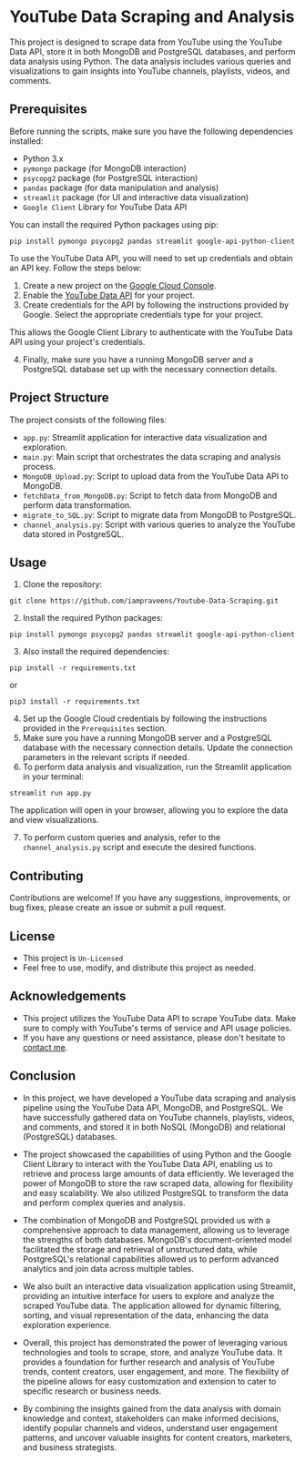 # YouTube Data Scraping and Analysis

This project is designed to scrape data from YouTube using the YouTube Data API, store it in both MongoDB and PostgreSQL databases, and perform data analysis using Python. The data analysis includes various queries and visualizations to gain insights into YouTube channels, playlists, videos, and comments.

## Prerequisites

Before running the scripts, make sure you have the following dependencies installed:

- Python 3.x
- `pymongo` package (for MongoDB interaction)
- `psycopg2` package (for PostgreSQL interaction)
- `pandas` package (for data manipulation and analysis)
- `streamlit` package (for UI and interactive data visualization)
- `Google Client` Library for YouTube Data API

You can install the required Python packages using pip:
```
pip install pymongo psycopg2 pandas streamlit google-api-python-client
```

To use the YouTube Data API, you will need to set up credentials and obtain an API key. Follow the steps below:

1. Create a new project on the [Google Cloud Console](https://console.cloud.google.com/).
2. Enable the [YouTube Data API](https://console.cloud.google.com/apis/library) for your project.
3. Create credentials for the API by following the instructions provided by Google. Select the appropriate credentials type for your project.

This allows the Google Client Library to authenticate with the YouTube Data API using your project's credentials.

4. Finally, make sure you have a running MongoDB server and a PostgreSQL database set up with the necessary connection details.

## Project Structure

The project consists of the following files:

- `app.py`: Streamlit application for interactive data visualization and exploration.
- `main.py`: Main script that orchestrates the data scraping and analysis process.
- `MongoDB_Upload.py`: Script to upload data from the YouTube Data API to MongoDB.
- `fetchData_from_MongoDB.py`: Script to fetch data from MongoDB and perform data transformation.
- `migrate_to_SQL.py`: Script to migrate data from MongoDB to PostgreSQL.
- `channel_analysis.py`: Script with various queries to analyze the YouTube data stored in PostgreSQL.

## Usage

1. Clone the repository:
```
git clone https://github.com/iampraveens/Youtube-Data-Scraping.git
```
2. Install the required Python packages:
```
pip install pymongo psycopg2 pandas streamlit google-api-python-client
```
3. Also install the required dependencies:
```
pip install -r requirements.txt
```
or

```
pip3 install -r requirements.txt
```
4. Set up the Google Cloud credentials by following the instructions provided in the `Prerequisites` section.
5. Make sure you have a running MongoDB server and a PostgreSQL database with the necessary connection details. Update the connection parameters in the relevant scripts if needed.
6. To perform data analysis and visualization, run the Streamlit application in your terminal:

```
streamlit run app.py
```
The application will open in your browser, allowing you to explore the data and view visualizations.

7. To perform custom queries and analysis, refer to the `channel_analysis.py` script and execute the desired functions.

## Contributing

Contributions are welcome! If you have any suggestions, improvements, or bug fixes, please create an issue or submit a pull request.

## License

- This project is `Un-Licensed`
- Feel free to use, modify, and distribute this project as needed.

## Acknowledgements

- This project utilizes the YouTube Data API to scrape YouTube data. Make sure to comply with YouTube's terms of service and API usage policies.
- If you have any questions or need assistance, please don't hesitate to [contact me](https://www.linkedin.com/in/iampraveens/).

## Conclusion

- In this project, we have developed a YouTube data scraping and analysis pipeline using the YouTube Data API, MongoDB, and PostgreSQL. We have successfully gathered data on YouTube channels, playlists, videos, and comments, and stored it in both NoSQL (MongoDB) and relational (PostgreSQL) databases.

- The project showcased the capabilities of using Python and the Google Client Library to interact with the YouTube Data API, enabling us to retrieve and process large amounts of data efficiently. We leveraged the power of MongoDB to store the raw scraped data, allowing for flexibility and easy scalability. We also utilized PostgreSQL to transform the data and perform complex queries and analysis.

- The combination of MongoDB and PostgreSQL provided us with a comprehensive approach to data management, allowing us to leverage the strengths of both databases. MongoDB's document-oriented model facilitated the storage and retrieval of unstructured data, while PostgreSQL's relational capabilities allowed us to perform advanced analytics and join data across multiple tables.

- We also built an interactive data visualization application using Streamlit, providing an intuitive interface for users to explore and analyze the scraped YouTube data. The application allowed for dynamic filtering, sorting, and visual representation of the data, enhancing the data exploration experience.

- Overall, this project has demonstrated the power of leveraging various technologies and tools to scrape, store, and analyze YouTube data. It provides a foundation for further research and analysis of YouTube trends, content creators, user engagement, and more. The flexibility of the pipeline allows for easy customization and extension to cater to specific research or business needs.

- By combining the insights gained from the data analysis with domain knowledge and context, stakeholders can make informed decisions, identify popular channels and videos, understand user engagement patterns, and uncover valuable insights for content creators, marketers, and business strategists.
